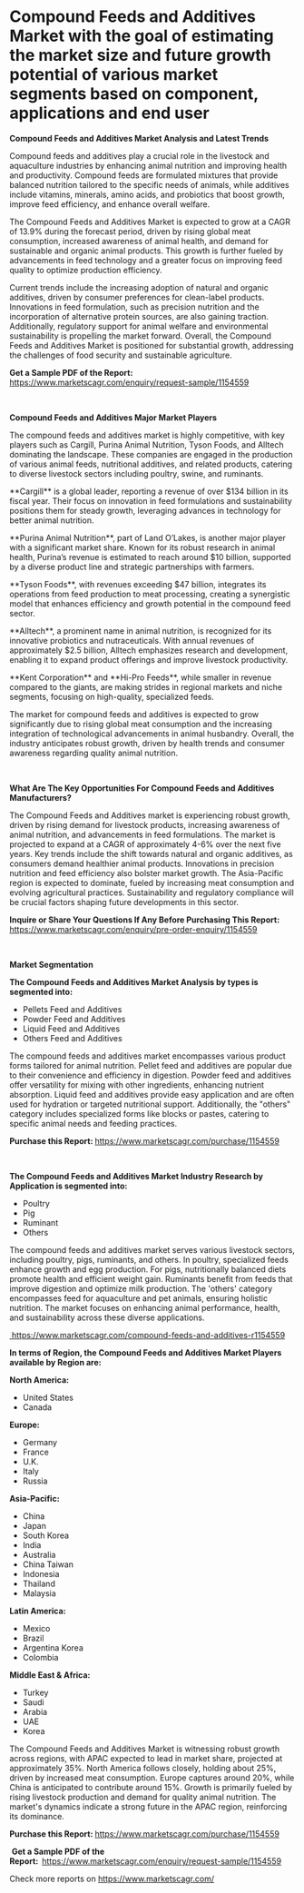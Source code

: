 <p><h1>Compound Feeds and Additives Market with the goal of estimating the market size and future growth potential of various market segments based on component, applications and end user</h1></p><p><strong>Compound Feeds and Additives Market Analysis and Latest Trends</strong></p>
<p><p>Compound feeds and additives play a crucial role in the livestock and aquaculture industries by enhancing animal nutrition and improving health and productivity. Compound feeds are formulated mixtures that provide balanced nutrition tailored to the specific needs of animals, while additives include vitamins, minerals, amino acids, and probiotics that boost growth, improve feed efficiency, and enhance overall welfare.</p><p>The Compound Feeds and Additives Market is expected to grow at a CAGR of 13.9% during the forecast period, driven by rising global meat consumption, increased awareness of animal health, and demand for sustainable and organic animal products. This growth is further fueled by advancements in feed technology and a greater focus on improving feed quality to optimize production efficiency.</p><p>Current trends include the increasing adoption of natural and organic additives, driven by consumer preferences for clean-label products. Innovations in feed formulation, such as precision nutrition and the incorporation of alternative protein sources, are also gaining traction. Additionally, regulatory support for animal welfare and environmental sustainability is propelling the market forward. Overall, the Compound Feeds and Additives Market is positioned for substantial growth, addressing the challenges of food security and sustainable agriculture.</p></p>
<p><strong>Get a Sample PDF of the Report:&nbsp;</strong> <a href="https://www.marketscagr.com/enquiry/request-sample/1154559?utm_campaign=2306&utm_medium=2&utm_source=Github&utm_content=ia&utm_term=15022025&utm_id=compound-feeds-and-additives">https://www.marketscagr.com/enquiry/request-sample/1154559</a></p>
<p>&nbsp;</p>
<p><strong>Compound Feeds and Additives Major Market Players</strong></p>
<p><p>The compound feeds and additives market is highly competitive, with key players such as Cargill, Purina Animal Nutrition, Tyson Foods, and Alltech dominating the landscape. These companies are engaged in the production of various animal feeds, nutritional additives, and related products, catering to diverse livestock sectors including poultry, swine, and ruminants.</p><p>**Cargill** is a global leader, reporting a revenue of over $134 billion in its fiscal year. Their focus on innovation in feed formulations and sustainability positions them for steady growth, leveraging advances in technology for better animal nutrition.</p><p>**Purina Animal Nutrition**, part of Land O’Lakes, is another major player with a significant market share. Known for its robust research in animal health, Purina’s revenue is estimated to reach around $10 billion, supported by a diverse product line and strategic partnerships with farmers.</p><p>**Tyson Foods**, with revenues exceeding $47 billion, integrates its operations from feed production to meat processing, creating a synergistic model that enhances efficiency and growth potential in the compound feed sector.</p><p>**Alltech**, a prominent name in animal nutrition, is recognized for its innovative probiotics and nutraceuticals. With annual revenues of approximately $2.5 billion, Alltech emphasizes research and development, enabling it to expand product offerings and improve livestock productivity.</p><p>**Kent Corporation** and **Hi-Pro Feeds**, while smaller in revenue compared to the giants, are making strides in regional markets and niche segments, focusing on high-quality, specialized feeds.</p><p>The market for compound feeds and additives is expected to grow significantly due to rising global meat consumption and the increasing integration of technological advancements in animal husbandry. Overall, the industry anticipates robust growth, driven by health trends and consumer awareness regarding quality animal nutrition.</p></p>
<p>&nbsp;</p>
<p><strong>What Are The Key Opportunities For Compound Feeds and Additives Manufacturers?</strong></p>
<p><p>The Compound Feeds and Additives market is experiencing robust growth, driven by rising demand for livestock products, increasing awareness of animal nutrition, and advancements in feed formulations. The market is projected to expand at a CAGR of approximately 4-6% over the next five years. Key trends include the shift towards natural and organic additives, as consumers demand healthier animal products. Innovations in precision nutrition and feed efficiency also bolster market growth. The Asia-Pacific region is expected to dominate, fueled by increasing meat consumption and evolving agricultural practices. Sustainability and regulatory compliance will be crucial factors shaping future developments in this sector.</p></p>
<p><strong>Inquire or Share Your Questions If Any Before Purchasing This Report:</strong> <a href="https://www.marketscagr.com/enquiry/pre-order-enquiry/1154559?utm_campaign=2306&utm_medium=2&utm_source=Github&utm_content=ia&utm_term=15022025&utm_id=compound-feeds-and-additives">https://www.marketscagr.com/enquiry/pre-order-enquiry/1154559</a></p>
<p>&nbsp;</p>
<p><strong>Market Segmentation</strong></p>
<p><strong>The Compound Feeds and Additives Market Analysis by types is segmented into:</strong></p>
<p><ul><li>Pellets Feed and Additives</li><li>Powder Feed and Additives</li><li>Liquid Feed and Additives</li><li>Others Feed and Additives</li></ul></p>
<p><p>The compound feeds and additives market encompasses various product forms tailored for animal nutrition. Pellet feed and additives are popular due to their convenience and efficiency in digestion. Powder feed and additives offer versatility for mixing with other ingredients, enhancing nutrient absorption. Liquid feed and additives provide easy application and are often used for hydration or targeted nutritional support. Additionally, the "others" category includes specialized forms like blocks or pastes, catering to specific animal needs and feeding practices.</p></p>
<p><strong>Purchase this Report:&nbsp;</strong><a href="https://www.marketscagr.com/purchase/1154559?utm_campaign=2306&utm_medium=2&utm_source=Github&utm_content=ia&utm_term=15022025&utm_id=compound-feeds-and-additives">https://www.marketscagr.com/purchase/1154559</a></p>
<p>&nbsp;</p>
<p><strong>The Compound Feeds and Additives Market Industry Research by Application is segmented into:</strong></p>
<p><ul><li>Poultry</li><li>Pig</li><li>Ruminant</li><li>Others</li></ul></p>
<p><p>The compound feeds and additives market serves various livestock sectors, including poultry, pigs, ruminants, and others. In poultry, specialized feeds enhance growth and egg production. For pigs, nutritionally balanced diets promote health and efficient weight gain. Ruminants benefit from feeds that improve digestion and optimize milk production. The 'others' category encompasses feed for aquaculture and pet animals, ensuring holistic nutrition. The market focuses on enhancing animal performance, health, and sustainability across these diverse applications.</p></p>
<p><a href="https://www.marketscagr.com/compound-feeds-and-additives-r1154559?utm_campaign=2306&utm_medium=2&utm_source=Github&utm_content=ia&utm_term=15022025&utm_id=compound-feeds-and-additives">&nbsp;https://www.marketscagr.com/compound-feeds-and-additives-r1154559</a></p>
<p><strong>In terms of Region, the Compound Feeds and Additives Market Players available by Region are:</strong></p>
<p>
    <p> <strong> North America: </strong>
        <ul>
            <li>United States</li>
            <li>Canada</li>
        </ul>
        </p> 
    <p> <strong> Europe: </strong>
        <ul>
            <li>Germany</li>
            <li>France</li>
            <li>U.K.</li>
            <li>Italy</li>
            <li>Russia</li>
        </ul>
        </p> 
    <p> <strong> Asia-Pacific: </strong>
        <ul>
            <li>China</li>
            <li>Japan</li>
            <li>South Korea</li>
            <li>India</li>
            <li>Australia</li>
            <li>China Taiwan</li>
            <li>Indonesia</li>
            <li>Thailand</li>
            <li>Malaysia</li>
        </ul>
        </p> 
    <p> <strong> Latin America: </strong>
        <ul>
            <li>Mexico</li>
            <li>Brazil</li>
            <li>Argentina Korea</li>
            <li>Colombia</li>
        </ul>
        </p> 
    <p> <strong> Middle East & Africa: </strong>
        <ul>
            <li>Turkey</li>
            <li>Saudi</li>
            <li>Arabia</li>
            <li>UAE</li>
            <li>Korea</li>
        </ul>
    </p>
    </p>
<p><p>The Compound Feeds and Additives Market is witnessing robust growth across regions, with APAC expected to lead in market share, projected at approximately 35%. North America follows closely, holding about 25%, driven by increased meat consumption. Europe captures around 20%, while China is anticipated to contribute around 15%. Growth is primarily fueled by rising livestock production and demand for quality animal nutrition. The market's dynamics indicate a strong future in the APAC region, reinforcing its dominance.</p></p>
<p><strong>Purchase this Report: </strong><a href="https://www.marketscagr.com/purchase/1154559?utm_campaign=2306&utm_medium=2&utm_source=Github&utm_content=ia&utm_term=15022025&utm_id=compound-feeds-and-additives">https://www.marketscagr.com/purchase/1154559</a></p>
<p>&nbsp;<strong>Get a Sample PDF of the Report:&nbsp;&nbsp;</strong><a href="https://www.marketscagr.com/enquiry/request-sample/1154559?utm_campaign=2306&utm_medium=2&utm_source=Github&utm_content=ia&utm_term=15022025&utm_id=compound-feeds-and-additives">https://www.marketscagr.com/enquiry/request-sample/1154559</a></p>
<p><strong></strong></p>
<p>Check more reports on <a href="https://www.marketscagr.com/?utm_campaign=2306&utm_medium=2&utm_source=Github&utm_content=ia&utm_term=15022025&utm_id=compound-feeds-and-additives">https://www.marketscagr.com/</a></p>